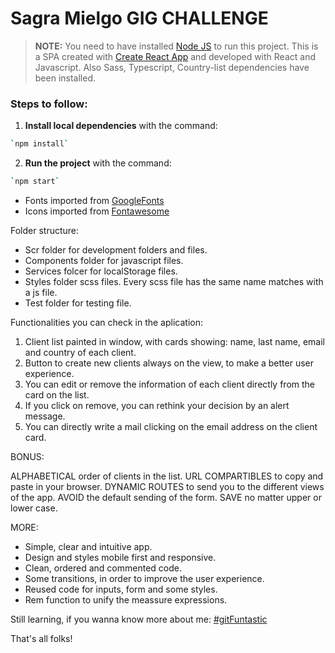 # Sagra Mielgo GIG CHALLENGE

> **NOTE:** You need to have installed [Node JS](https://nodejs.org/) to run this project.
> This is a SPA created with [Create React App](https://create-react-app.dev/) and developed with React and Javascript.
> Also Sass, Typescript, Country-list dependencies have been installed.

### Steps to follow:

1. **Install local dependencies** with the command:

```bash
`npm install`
```

2. **Run the project** with the command:

```bash
`npm start`
```

- Fonts imported from [GoogleFonts](https://fonts.google.com/)
- Icons imported from [Fontawesome](https://fontawesome.com/)

Folder structure:

- Scr folder for development folders and files.
- Components folder for javascript files.
- Services folcer for localStorage files.
- Styles folder scss files. Every scss file has the same name matches with a js file.
- Test folder for testing file.

Functionalities you can check in the aplication:

1. Client list painted in window, with cards showing: name, last name, email and country of each client.
2. Button to create new clients always on the view, to make a better user experience.
3. You can edit or remove the information of each client directly from the card on the list.
4. If you click on remove, you can rethink your decision by an alert message.
5. You can directly write a mail clicking on the email address on the client card.

BONUS:

ALPHABETICAL order of clients in the list.
URL COMPARTIBLES to copy and paste in your browser.
DYNAMIC ROUTES to send you to the different views of the app.
AVOID the default sending of the form.
SAVE no matter upper or lower case.

MORE:

- Simple, clear and intuitive app.
- Design and styles mobile first and responsive.
- Clean, ordered and commented code.
- Some transitions, in order to improve the user experience.
- Reused code for inputs, form and some styles.
- Rem function to unify the meassure expressions.

Still learning, if you wanna know more about me:
[#gitFuntastic](https://github.com/Sagramielgo)

That's all folks!

```

```
